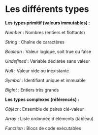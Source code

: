 # Les différents types

**Les types primitif (valeurs immutables) :**

*Number* : Nombres (entiers et flottants)

*String* : Chaîne de caractères

*Boolean* : Valeur logique, soit true ou false

*Undefined* : Variable déclarée sans valeur

*Null* : Valeur vide ou inexistante

*Symbol* : Identifiant unique et immuable

*BigInt* : Entiers très grands

**Les types complexes (référencés) :**

*Object* : Ensemble de paires clé-valeur

*Array* : Liste ordonnée d'éléments (tableau)

*Function* : Blocs de code exécutables
